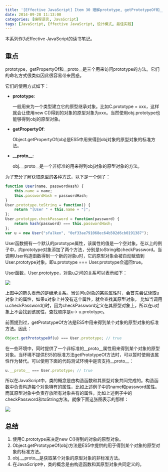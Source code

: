 ```yaml
---
title: '[Effective JavaScript] Item 30 理解prototype, getPrototypeOf和__proto__的不同'
date: 2014-09-28 11:13:00
categories: [编程语言, JavaScript]
tags: [JavaScript, Effective JavaScript, 设计模式, 最佳实践]
---
```


本系列作为Effective JavaScript的读书笔记。
 
## 重点 
 
prototype，getPropertyOf和\_\_proto\_\_是三个用来访问prototype的方法。它们的命名方式很类似因此很容易带来困惑。

它们的使用方式如下：
 
- **prototype**:

	一般用来为一个类型建立它的原型继承对象。比如C.prototype = xxx，这样就会让使用new C()得到的对象的原型对象为xxx。当然使用obj.prototype也能够得到obj的原型对象。
 
- **getPropertyOf**:

	Object.getPropertyOf(obj)是ES5中用来得到obj对象的原型对象的标准方法。
 
- **\_\_proto\_\_**:

	obj.\_\_proto\_\_是一个非标准的用来得到obj对象的原型对象的方法。
	
<!-- More -->
	
为了充分了解获取原型的各种方式，以下是一个例子：

```js
function User(name, passwordHash) {  
    this.name = name;  
    this.passwordHash = passwordHash;  
}  
User.prototype.toString = function() {  
    return "[User " + this.name + "]";  
};  
User.prototype.checkPassword = function(password) {  
    return hash(password) === this.passwordHash;  
};  
var u = new User("sfalken", "0ef33ae791068ec64b502d6cb0191387"); 
```

User函数拥有一个默认的prototype属性，该属性的值是一个空对象。在以上的例子中，向prototype对象添加了两个方法，分别是toString和checkPassword。当调用User构造函数得到一个新的对象u时，它的原型对象会被自动赋值到User.prototype对象。即u.prototype === User.prototype会返回true。
 
User函数，User.prototype，对象u之间的关系可以表示如下：

![](http://img.blog.csdn.net/20140928111134227?watermark/2/text/aHR0cDovL2Jsb2cuY3Nkbi5uZXQvZG1fdmluY2VudA==/font/5a6L5L2T/fontsize/400/fill/I0JBQkFCMA==/dissolve/70/gravity/Center)

上图中的箭头表示的是继承关系。当访问u对象的某些属性时，会首先尝试读取u对象上的属性，如果u对象上并没有这个属性，就会查找其原型对象。
比如当调用u.checkPassword()时，因为checkPassword定义在其原型对象上，所以在u对象上不会找到该属性，查找顺序是u-> u.prototype。
 
前面提到过，getPrototypeOf方法是ES5中用来得到某个对象的原型对象的标准方法。因此：

```js
Object.getPrototypeOf(u) === User.prototype; // true 
```

在一些环境中，同时提供了一个非标准的__proto__属性用来得到某个对象的原型对象。当环境不提供ES5的标准方法getPrototypeOf方法时，可以暂时使用该属性作为替代。可以使用下面的代码测试环境中是否支持\_\_proto\_\_：

```js
u.__proto__ === User.prototype; // true  
```

所以在JavaScript中，类的概念是由构造函数和其原型对象共同完成的。构造函数中负责构造每个对象特有的属性，比如上述例子中的name和password属性。而其原型对象中负责存放所有对象共有的属性，比如上述例子中的checkPassword和toString方法。就像下面这张图表示的那样：

![](http://img.blog.csdn.net/20140928111100937?watermark/2/text/aHR0cDovL2Jsb2cuY3Nkbi5uZXQvZG1fdmluY2VudA==/font/5a6L5L2T/fontsize/400/fill/I0JBQkFCMA==/dissolve/70/gravity/Center)

## 总结

1. 使用C.prototype来决定new C()得到的对象的原型对象。
2. Object.getPrototypeOf(obj)方法是ES5中提供的用于得到某个对象的原型对象的标准方法。
3. obj.\_\_proto\_\_是获取某个对象的原型对象的非标准方法。
4. 在JavaScript中，类的概念是由构造函数和其原型对象共同定义的。

